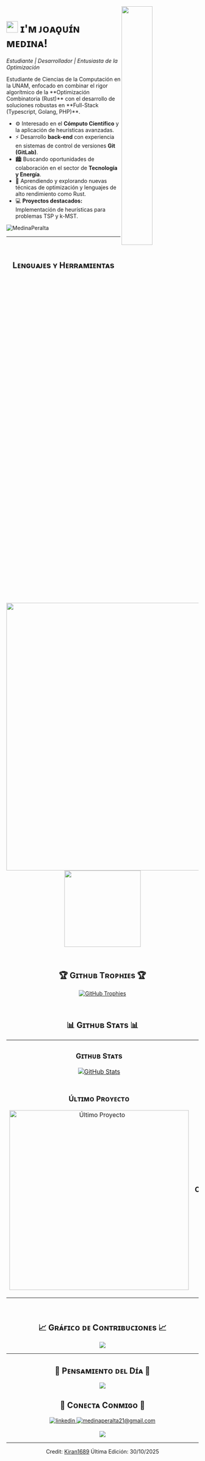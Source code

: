 <div>
  <img align="right" width="40%" src="https://owlbertsio-resized.s3.amazonaws.com/Popper.psd.full.png">
</div>

# <img src="https://emojis.slackmojis.com/emojis/images/1531849430/4246/blob-sunglasses.gif?1531849430" width="30"/> ɪ'ᴍ ᴊᴏᴀǫᴜɪ́ɴ ᴍᴇᴅɪɴᴀ! 
*Estudiante | Desarrollador | Entusiasta de la Optimización*
<br /> 

<p align="left">Estudiante de Ciencias de la Computación en la UNAM, enfocado en combinar el rigor algorítmico de la **Optimización Combinatoria (Rust)** con el desarrollo de soluciones robustas en **Full-Stack (Typescript, Golang, PHP)**.</p>

- ⚙️ Interesado en el **Cómputo Científico** y la aplicación de heurísticas avanzadas.
- ⚡️ Desarrollo **back-end** con experiencia en sistemas de control de versiones **Git (GitLab)**.
- 🏙 Buscando oportunidades de colaboración en el sector de **Tecnología y Energía**.
- 🌱 Aprendiendo y explorando nuevas técnicas de optimización y lenguajes de alto rendimiento como Rust.
- 💻 **Proyectos destacados:** Implementación de heurísticas para problemas TSP y k-MST.
<p align="left">
  <img src="https://komarev.com/ghpvc/?username=MedinaPeralta&label=Profile%20views&color=003366&style=for-the-badge&logo=github" alt="MedinaPeralta" style="padding-right:20px;" />
</p>

---
<br />

<h2 align="center">Lᴇɴɢᴜᴀᴊᴇs ʏ Hᴇʀʀᴀᴍɪᴇɴᴛᴀs</h2> 
<p align="center">
<img width="700px" src="https://skillicons.dev/icons?i=java,js,ts,go,php,c,html,css,mysql,mongodb,rust,py,vscode,git,github,latex,gimp&perline=10" />
<img width="200px" src="https://skillicons.dev/icons?i=coq,haskell&perline=10" />
</p>
<br />


<h2 align="center">🏆 Gɪᴛʜᴜʙ Tʀᴏᴘʜɪᴇs 🏆</h2>
<p align="center">
  <a href="https://github.com/MedinaPeraltaJoaquin/github-profile-trophy">
    <img src="https://github-profile-trophy.vercel.app/?username=MedinaPeraltaJoaquin&row=2&column=6&margin-w=20&margin-h=20&theme=darkhub" alt="GitHub Trophies">
  </a>
</p>
<br />

<h2 align="center">📊 Gɪᴛʜᴜʙ Sᴛᴀᴛs 📊</h2>

<table width="100%">
  <tr>
    <td width="50%">
      <h3 align="center"><strong>Gɪᴛʜᴜʙ Sᴛᴀᴛs</strong></h3>
      <p align="center">
        <a href="https://github.com/MedinaPeralta">
          <img align="center" src="https://github-readme-stats.vercel.app/api?username=MedinaPeraltaJoaquin&count_private=true&show_icons=true&theme=nightowl" alt="GitHub Stats" />
        </a>
      </p>
    </td>
    <td width="50%">
      <h3 align="center"><strong>Sᴛʀᴇᴀᴋ Sᴛᴀᴛs</strong></h3>
      <p align="center">
        <a href="https://github.com/MedinaPeralta">
          <img align="center" src="https://streak-stats.demolab.com?user=MedinaPeraltaJoaquin" alt="Streak Stats" />
        </a>
      </p>
    </td>
  </tr>
  <tr>
    <td width="50%">
      <h3 align="center"><strong>Úʟᴛɪᴍᴏ Pʀᴏʏᴇᴄᴛᴏ</strong></h3>
      <p align="center">
        <a href="https://github.com/MedinaPeraltaJoaquin/k-MST"> 
          <img align="center" 
               width="470" 
               src="https://github-readme-stats.vercel.app/api/pin/?username=MedinaPeraltaJoaquin&repo=k-MST&theme=nightowl&show_owner=true" 
               alt="Último Proyecto"/> 
        </a>
    </td>
    <td width="50%">
      <h3 align="center"><strong>Mᴇᴊᴏʀᴇs Cᴏɴᴛʀɪʙᴜᴄɪᴏɴᴇs</strong></h3>
      <p align="center">
        <a href="https://github.com/MedinaPeralta">
          <img align="center" src="https://github-contributor-stats.vercel.app/api?username=MedinaPeraltaJoaquin&limit=3&&theme=nightowl&show_owner=true&combine_all_yearly_contributions=true" alt="Top Repo" />
        </a>
      </p>
    </td>
  </tr>
</table>
<br />

<h2 align="center">📈 Gʀᴀ́ғɪᴄᴏ ᴅᴇ Cᴏɴᴛʀɪʙᴜᴄɪᴏɴᴇs 📈</h2>
<div align="center">
    <img src="https://github-readme-activity-graph.vercel.app/graph?username=MedinaPeraltaJoaquin&bg_color=011627&color=79d3c3&line=c792ea&point=ffeb95&area=true&hide_border=false" border-radius="15">
</div>

---

<h2 align="center">🌟 Pᴇɴsᴀᴍɪᴇɴᴛᴏ ᴅᴇʟ Dɪ́ᴀ 🌟</h2>

<!--STARTS_HERE_QUOTE_CARD-->
<p align="center">
    <img src="https://readme-daily-quotes.vercel.app/api?author=Yanni&quote=Music%20is%20like%20creating%20an%20emotional%20painting.%20The%20sounds%20are%20the%20colors.&theme=dark&bg_color=011627&author_color=ffeb95">
</p>
<!--ENDS_HERE_QUOTE_CARD-->

<h2 align="center">🤝 Cᴏɴᴇᴄᴛᴀ Cᴏɴᴍɪɢᴏ 🤝 </h2>
<div align="center">
 <a href="https://www.linkedin.com/in/joaquin-medina-peralta-a784852a9/" target="_blank"> <img src=https://img.shields.io/badge/linkedin-%231E77B5.svg?&style=for-the-badge&logo=linkedin&logoColor=white alt=linkedin style="margin-bottom: 5px;" />
</a>
  
<a href="mailto:medinaperalta21@gmail.com" target="_blank">
<img src="https://img.shields.io/badge/Gmail-D14836?style=for-the-badge&logo=gmail&logoColor=white" alt=medinaperalta21@gmail.com mail style="margin-bottom: 5px;" />
</a>

<p align="center">
  <img src="https://capsule-render.vercel.app/api?type=waving&color=gradient&height=65&section=footer"/>
</p>

------


Credit: [Kiran1689](https://github.com/Kiran1689)
Última Edición: 30/10/2025
